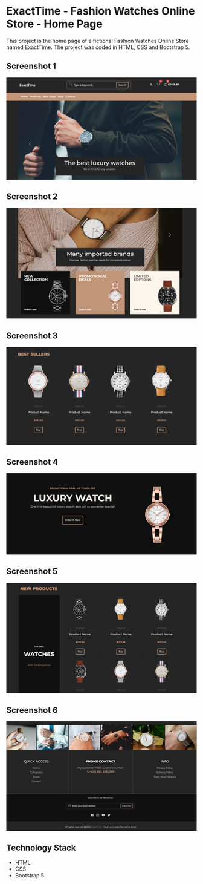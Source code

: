 # ExactTime - Fashion Watches Online Store - Home Page

This project is the home page of a fictional Fashion Watches Online Store named ExactTime. The project was coded in HTML, CSS and Bootstrap 5.

## Screenshot 1

![Screenshot](Screenshot_1.jpg)

## Screenshot 2

![Screenshot](Screenshot_2.jpg)

## Screenshot 3

![Screenshot](Screenshot_3.jpg)

## Screenshot 4

![Screenshot](Screenshot_4.jpg)

## Screenshot 5

![Screenshot](Screenshot_5.jpg)

## Screenshot 6

![Screenshot](Screenshot_6.jpg)

## Technology Stack

+ HTML
+ CSS
+ Bootstrap 5